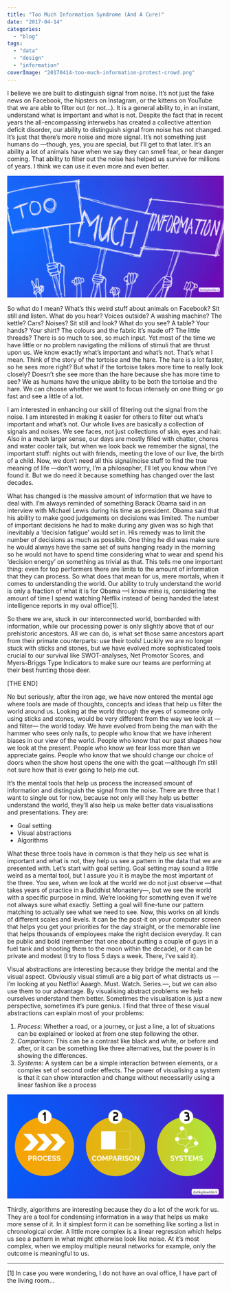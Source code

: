 ```yaml
---
title: "Too Much Information Syndrome (And A Cure)"
date: "2017-04-14"
categories: 
  - "blog"
tags: 
  - "data"
  - "design"
  - "information"
coverImage: "20170414-too-much-information-protest-crowd.png"
---
```


I believe we are built to distinguish signal from noise. It’s not just the fake news on Facebook, the hipsters on Instagram, or the kittens on YouTube that we are able to filter out (or not…). It is a general ability to, in an instant, understand what is important and what is not. Despite the fact that in recent years the all-encompassing interwebs has created a collective attention deficit disorder, our ability to distinguish signal from noise has not changed. It’s just that there’s more noise and more signal. It’s not something just humans do —though, yes, you are special, but I’ll get to that later. It’s an ability a lot of animals have when we say they can smell fear, or hear danger coming. That ability to filter out the noise has helped us survive for millions of years. I think we can use it even more and even better.

[![Too much information - A crowd with signs](images/20170414-too-much-information-protest-crowd-1024x576.png)](http://www.dumkydewilde.nl/wp-content/uploads/2017/04/20170414-too-much-information-protest-crowd.png)

So what do I mean? What’s this weird stuff about animals on Facebook? Sit still and listen. What do you hear? Voices outside? A washing machine? The kettle? Cars? Noises? Sit still and look? What do you see? A table? Your hands? Your shirt? The colours and the fabric it’s made of? The little threads? There is so much to see, so much input. Yet most of the time we have little or no problem navigating the millions of stimuli that are thrust upon us. We know exactly what’s important and what’s not. That’s what I mean. Think of the story of the tortoise and the hare. The hare is a lot faster, so he sees more right? But what if the tortoise takes more time to really look closely? Doesn’t she see more than the hare because she has more time to see? We as humans have the unique ability to be both the tortoise and the hare. We can choose whether we want to focus intensely on one thing or go fast and see a little of a lot.

I am interested in enhancing our skill of filtering out the signal from the noise. I am interested in making it easier for others to filter out what’s important and what’s not. Our whole lives are basically a collection of signals and noises. We see faces, not just collections of skin, eyes and hair. Also in a much larger sense, our days are mostly filled with chatter, chores and water cooler talk, but when we look back we remember the signal, the important stuff: nights out with friends, meeting the love of our live, the birth of a child. Now, we don’t need all this signal/noise stuff to find the true meaning of life —don’t worry, I’m a philosopher, I’ll let you know when I’ve found it. But we do need it because something has changed over the last decades.

What has changed is the massive amount of information that we have to deal with. I’m always reminded of something Barack Obama said in an interview with Michael Lewis during his time as president. Obama said that his ability to make good judgements on decisions was limited. The number of important decisions he had to make during any given was so high that inevitably a ‘decision fatigue’ would set in. His remedy was to limit the number of decisions as much as possible. One thing he did was make sure he would always have the same set of suits hanging ready in the morning so he would not have to spend time considering what to wear and spend his ‘decision energy’ on something as trivial as that. This tells me one important thing: even for top performers there are limits to the amount of information that they can process. So what does that mean for us, mere mortals, when it comes to understanding the world. Our ability to truly understand the world is only a fraction of what it is for Obama —I know mine is, considering the amount of time I spend watching Netflix instead of being handed the latest intelligence reports in my oval office\[1\].

So there we are, stuck in our interconnected world, bombarded with information, while our processing power is only slightly above that of our prehistoric ancestors. All we can do, is what set those same ancestors apart from their primate counterparts: use their tools! Luckily we are no longer stuck with sticks and stones, but we have evolved more sophisticated tools crucial to our survival like SWOT-analyses, Net Promotor Scores, and Myers-Briggs Type Indicators to make sure our teams are performing at their best hunting those deer.

\[THE END\]

No but seriously, after the iron age, we have now entered the mental age where tools are made of thoughts, concepts and ideas that help us filter the world around us. Looking at the world through the eyes of someone only using sticks and stones, would be very different from the way we look at —and filter— the world today. We have evolved from being the man with the hammer who sees only nails, to people who know that we have inherent biases in our view of the world. People who know that our past shapes how we look at the present. People who know we fear loss more than we appreciate gains. People who know that we should change our choice of doors when the show host opens the one with the goat —although I’m still not sure how that is ever going to help me out.

It’s the mental tools that help us process the increased amount of information and distinguish the signal from the noise. There are three that I want to single out for now, because not only will they help us better understand the world, they’ll also help us make better data visualisations and presentations. They are:

- Goal setting
- Visual abstractions
- Algorithms

What these three tools have in common is that they help us see what is important and what is not, they help us see a pattern in the data that we are presented with. Let’s start with goal setting. Goal setting may sound a little weird as a mental tool, but I assure you it is maybe the most important of the three. You see, when we look at the world we do not just observe —that takes years of practice in a Buddhist Monastery—, but we see the world with a specific purpose in mind. We’re looking for something even if we’re not always sure what exactly. Setting a goal will fine-tune our pattern matching to actually see what we need to see. Now, this works on all kinds of different scales and levels. It can be the post-it on your computer screen that helps you get your priorities for the day straight, or the memorable line that helps thousands of employees make the right decision everyday. It can be public and bold (remember that one about putting a couple of guys in a fuel tank and shooting them to the moon within the decade), or it can be private and modest (I try to floss 5 days a week. There, I’ve said it).

Visual abstractions are interesting because they bridge the mental and the visual aspect. Obviously visual stimuli are a big part of what distracts us — I’m looking at you Netflix! Aaargh. Must. Watch. Series.—, but we can also use them to our advantage. By visualising abstract problems we help ourselves understand them better. Sometimes the visualisation is just a new perspective, sometimes it’s pure genius. I find that three of these visual abstractions can explain most of your problems:

1. _Process_: Whether a road, or a journey, or just a line, a lot of situations can be explained or looked at from one step following the other.
2. _Comparison_: This can be a contrast like black and white, or before and after, or it can be something like three alternatives, but the power is in showing the differences.
3. _Systems_: A system can be a simple interaction between elements, or a complex set of second order effects. The power of visualising a system is that it can show interaction and change without necessarily using a linear fashion like a process

[![](images/20170414-process-comparison-system-1-1024x492.png)](http://www.dumkydewilde.nl/wp-content/uploads/2017/04/20170414-process-comparison-system-1.png)

Thirdly, algorithms are interesting because they do a lot of the work for us. They are a tool for condensing information in a way that helps us make more sense of it. In it simplest form it can be something like sorting a list in chronological order. A little more complex is a linear regression which helps us see a pattern in what might otherwise look like noise. At it’s most complex, when we employ multiple neural networks for example, only the outcome is meaningful to us.

* * *

\[1\] In case you were wondering, I do not have an oval office, I have part of the living room…
